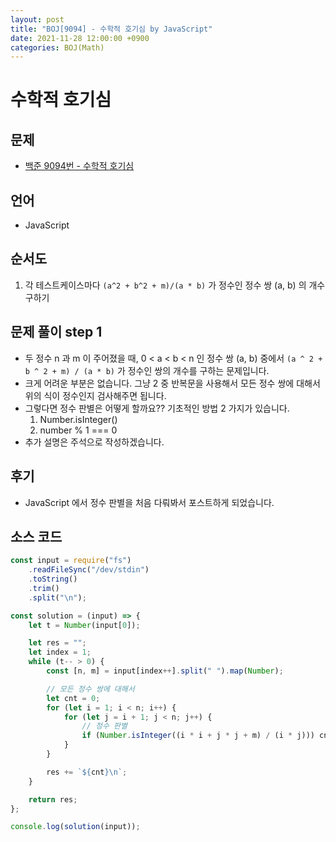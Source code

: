 ```yaml
---
layout: post
title: "BOJ[9094] - 수학적 호기심 by JavaScript"
date: 2021-11-28 12:00:00 +0900
categories: BOJ(Math)
---
```


# 수학적 호기심

## 문제

- [백준 9094번 - 수학적 호기심](https://www.acmicpc.net/problem/9094)

## 언어

- JavaScript

## 순서도

1. 각 테스트케이스마다 `(a^2 + b^2 + m)/(a * b)` 가 정수인 정수 쌍 (a, b) 의 개수 구하기

## 문제 풀이 step 1

- 두 정수 n 과 m 이 주어졌을 때, 0 < a < b < n 인 정수 쌍 (a, b) 중에서 `(a ^ 2 + b ^ 2 + m) / (a * b)` 가 정수인 쌍의 개수를 구하는 문제입니다.
- 크게 어려운 부분은 없습니다. 그냥 2 중 반복문을 사용해서 모든 정수 쌍에 대해서 위의 식이 정수인지 검사해주면 됩니다.
- 그렇다면 정수 판별은 어떻게 할까요?? 기초적인 방법 2 가지가 있습니다.
  1.  Number.isInteger()
  2.  number % 1 === 0
- 추가 설명은 주석으로 작성하겠습니다.

## 후기

- JavaScript 에서 정수 판별을 처음 다뤄봐서 포스트하게 되었습니다.

## 소스 코드

```javascript
const input = require("fs")
	.readFileSync("/dev/stdin")
	.toString()
	.trim()
	.split("\n");

const solution = (input) => {
	let t = Number(input[0]);

	let res = "";
	let index = 1;
	while (t-- > 0) {
		const [n, m] = input[index++].split(" ").map(Number);

		// 모든 정수 쌍에 대해서
		let cnt = 0;
		for (let i = 1; i < n; i++) {
			for (let j = i + 1; j < n; j++) {
				// 정수 판별
				if (Number.isInteger((i * i + j * j + m) / (i * j))) cnt += 1;
			}
		}

		res += `${cnt}\n`;
	}

	return res;
};

console.log(solution(input));
```
